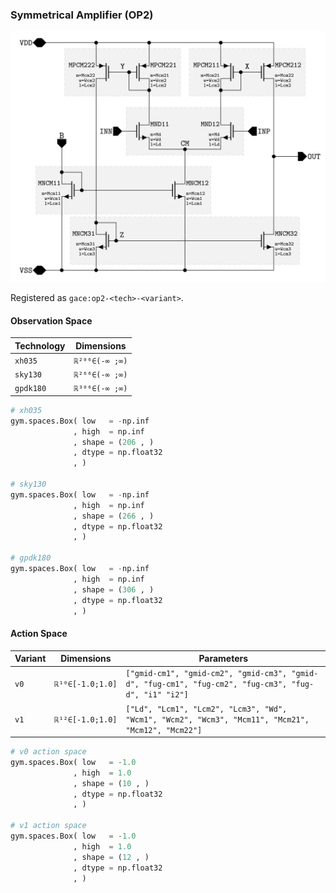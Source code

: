### Symmetrical Amplifier (OP2)

![op2](https://raw.githubusercontent.com/matthschw/ace/main/figures/op2.png)

Registered as `gace:op2-<tech>-<variant>`.

#### Observation Space

| Technology | Dimensions     |
|------------|----------------|
| `xh035`    | `ℝ²⁰⁶∈(-∞ ;∞)` |
| `sky130`   | `ℝ²⁶⁶∈(-∞ ;∞)` |
| `gpdk180`  | `ℝ³⁰⁶∈(-∞ ;∞)` |

```python
# xh035
gym.spaces.Box( low   = -np.inf
              , high  = np.inf
              , shape = (206 , )
              , dtype = np.float32
              , )

# sky130
gym.spaces.Box( low   = -np.inf
              , high  = np.inf
              , shape = (266 , )
              , dtype = np.float32
              , )

# gpdk180
gym.spaces.Box( low   = -np.inf
              , high  = np.inf
              , shape = (306 , )
              , dtype = np.float32
              , )
```

#### Action Space

| Variant | Dimensions       | Parameters                                                                                            |
|---------|------------------|-------------------------------------------------------------------------------------------------------|
| `v0`    | `ℝ¹⁰∈[-1.0;1.0]` | `["gmid-cm1", "gmid-cm2", "gmid-cm3", "gmid-d", "fug-cm1", "fug-cm2", "fug-cm3", "fug-d", "i1" "i2"]` |
| `v1`    | `ℝ¹²∈[-1.0;1.0]` | `["Ld", "Lcm1", "Lcm2", "Lcm3", "Wd", "Wcm1", "Wcm2", "Wcm3", "Mcm11", "Mcm21", "Mcm12", "Mcm22"]`    |

```python
# v0 action space
gym.spaces.Box( low   = -1.0
              , high  = 1.0
              , shape = (10 , )
              , dtype = np.float32
              , )

# v1 action space
gym.spaces.Box( low   = -1.0
              , high  = 1.0
              , shape = (12 , )
              , dtype = np.float32
              , )
```


